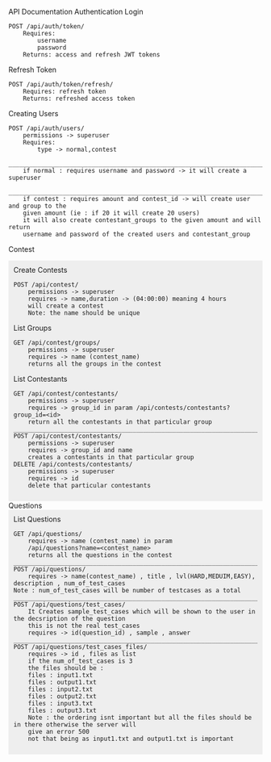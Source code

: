 API Documentation
Authentication
Login

    POST /api/auth/token/
        Requires:
            username
            password
        Returns: access and refresh JWT tokens

Refresh Token

    POST /api/auth/token/refresh/
        Requires: refresh token
        Returns: refreshed access token

Creating Users

    POST /api/auth/users/
        permissions -> superuser
        Requires:
            type -> normal,contest
        _________________________________________________________________________________
        if normal : requires username and password -> it will create a superuser 
        ____________________________________________________________________________
        if contest : requires amount and contest_id -> will create user and group to the 
        given amount (ie : if 20 it will create 20 users) 
        it will also create contestant_groups to the given amount and will return 
        username and password of the created users and contestant_group


Contest
<div style="background-color:#eee; padding: 10px;">
Create Contests

    POST /api/contest/
        permissions -> superuser
        requires -> name,duration -> (04:00:00) meaning 4 hours
        will create a contest 
        Note: the name should be unique

List Groups

    GET /api/contest/groups/
        permissions -> superuser
        requires -> name (contest_name)
        returns all the groups in the contest

List Contestants

    GET /api/contest/contestants/
        permissions -> superuser
        requires -> group_id in param /api/contests/contestants?group_id=<id>
        return all the contestants in that particular group
    ____________________________________________________________________________
    POST /api/contest/contestants/
        permissions -> superuser
        requires -> group_id and name
        creates a contestants in that particular group
    DELETE /api/contests/contestants/
        permissions -> superuser
        requires -> id
        delete that particular contestants
</div>
Questions
<div style="background-color:#eee; padding: 10px;">
List Questions

    GET /api/questions/
        requires -> name (contest_name) in param
        /api/questions?name=<contest_name>
        returns all the questions in the contest
    ____________________________________________________________________
    POST /api/questions/
        requires -> name(contest_name) , title , lvl(HARD,MEDUIM,EASY), description , num_of_test_cases
    Note : num_of_test_cases will be number of testcases as a total
    ____________________________________________________________________
    POST /api/questions/test_cases/
        It Creates sample_test_cases which will be shown to the user in the decsription of the question
        this is not the real test_cases
        requires -> id(question_id) , sample , answer
    _____________________________________________________________________
    POST /api/questions/test_cases_files/
        requires -> id , files as list
        if the num_of_test_cases is 3
        the files should be :
        files : input1.txt
        files : output1.txt
        files : input2.txt
        files : output2.txt
        files : input3.txt
        files : output3.txt
        Note : the ordering isnt important but all the files should be in there otherwise the server will
        give an error 500
        not that being as input1.txt and output1.txt is important
</div>


